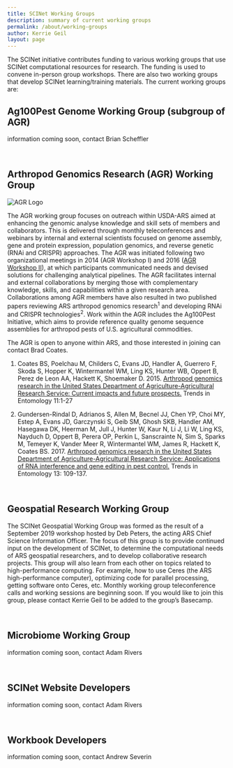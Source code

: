 ```yaml
---
title: SCINet Working Groups
description: summary of current working groups
permalink: /about/working-groups
author: Kerrie Geil
layout: page
---
```


The SCINet initiative contributes funding to various working groups that use SCINet computational resources for research. The funding is used to convene in-person group workshops. There are also two working groups that develop SCINet learning/training materials. The current working groups are:

## Ag100Pest Genome Working Group (subgroup of AGR)

information coming soon, contact Brian Scheffler

<br>

## Arthropod Genomics Research (AGR) Working Group

![AGR Logo](/scinet-site/assets/img/working-group/Arthropod-Genomics-Research-WG-400w.png)

The AGR working group focuses on outreach within USDA-ARS aimed at enhancing the genomic analyse knowledge and skill sets of members and collaborators. This is delivered through monthly teleconferences and webinars by internal and external scientists focused on genome assembly, gene and protein expression, population genomics, and reverse genetic (RNAi and CRISPR) approaches. The AGR was initiated following two organizational meetings in 2014 (AGR Workshop I) and 2016 ([AGR Workshop II](https://usda-ars-gbru.github.io/scinet-site/workshops/2016-07-26-Arthropod-Genomics-Workshop-2/)), at which participants communicated needs and devised solutions for challenging analytical pipelines. The AGR facilitates internal and external collaborations by merging those with complementary knowledge, skills, and capabilities within a given research area. Collaborations among AGR members have also resulted in two published papers reviewing ARS arthropod genomics research<sup>1</sup> and developing RNAi and CRISPR technologies<sup>2</sup>.  Work within the AGR includes the Ag100Pest Initiative, which aims to provide reference quality genome sequence assemblies for arthropod pests of U.S. agricultural commodities.

The AGR is open to anyone within ARS, and those interested in joining can contact Brad Coates. 

1.	Coates BS, Poelchau M, Childers C, Evans JD, Handler A, Guerrero F, Skoda S, Hopper K, Wintermantel WM, Ling KS, Hunter WB, Oppert B, Perez de Leon AA, Hackett K, Shoemaker D. 2015. [Arthropod genomics research in the United States Department of Agriculture-Agricultural Research Service:  Current impacts and future prospects.](http://www.researchtrends.net/tia/article_pdf.asp?in=0&vn=11&tid=20&aid=5731)  Trends in Entomology 11:1-27

2.	 Gundersen-Rindal D, Adrianos S, Allen M, Becnel JJ, Chen YP, Choi MY, Estep A, Evans JD, Garczynski S, Geib SM, Ghosh SKB, Handler AM, Hasegawa DK, Heerman M, Jull J, Hunter W, Kaur N, Li J, Li W, Ling KS, Nayduch D, Oppert B, Perera OP, Perkin L, Sanscrainte N, Sim S, Sparks M, Temeyer K, Vander Meer R, Wintermantel WM, James R, Hackett K, Coates BS. 2017. [Arthropod genomics research in the United States Department of Agriculture-Agricultural Research Service: Applications of RNA interference and gene editing in pest control.](http://www.researchtrends.net/tia/article_pdf.asp?in=0&vn=13&tid=20&aid=6045) Trends in Entomology 13: 109-137.

<br>

## Geospatial Research Working Group

The SCINet Geospatial Working Group was formed as the result of a September 2019 workshop hosted by Deb Peters, the acting ARS Chief Science Information Officer. The focus of this group is to provide continued input on the development of SCINet, to determine the computational needs of ARS geospatial researchers, and to develop collaborative research projects. This group will also learn from each other on topics related to high-performance computing. For example, how to use Ceres (the ARS high-performance computer), optimizing code for parallel processing, getting software onto Ceres, etc. Monthly working group teleconference calls and working sessions are beginning soon. If you would like to join this group, please contact Kerrie Geil to be added to the group’s Basecamp.

<br>

## Microbiome Working Group

information coming soon, contact Adam Rivers

<br>

## SCINet Website Developers

information coming soon, contact Adam Rivers

<br>

## Workbook Developers

information coming soon, contact Andrew Severin

<!--
## Page specific instructions
Kerrie working on contacting group leaders for the following info. Goal to complete this page by some time in Jan 2020
Write about the mission/status of the current working groups and who to contact to get involved, if applicable.
Include:
decription of the work/research
any pertinent links to publications, data, websites,
any photos or scientific graphics
whether the group is open to new members
who to contact
-->

